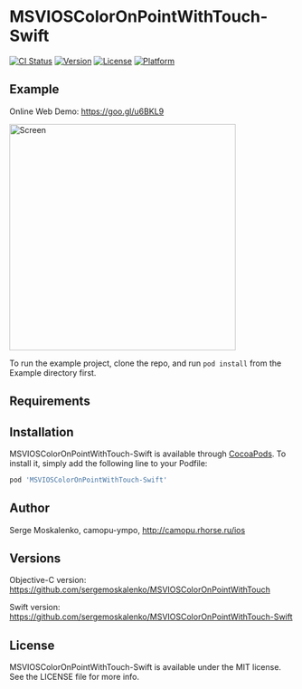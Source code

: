 # MSVIOSColorOnPointWithTouch-Swift

[![CI Status](https://img.shields.io/travis/sergemoskalenko/MSVIOSColorOnPointWithTouch-Swift.svg?style=flat)](https://travis-ci.org/sergemoskalenko/MSVIOSColorOnPointWithTouch-Swift)
[![Version](https://img.shields.io/cocoapods/v/MSVIOSColorOnPointWithTouch-Swift.svg?style=flat)](https://cocoapods.org/pods/MSVIOSColorOnPointWithTouch-Swift)
[![License](https://img.shields.io/cocoapods/l/MSVIOSColorOnPointWithTouch-Swift.svg?style=flat)](https://cocoapods.org/pods/MSVIOSColorOnPointWithTouch-Swift)
[![Platform](https://img.shields.io/cocoapods/p/MSVIOSColorOnPointWithTouch-Swift.svg?style=flat)](https://cocoapods.org/pods/MSVIOSColorOnPointWithTouch-Swift)

## Example

Online Web Demo: https://goo.gl/u6BKL9

[<img src="https://github.com/sergemoskalenko/MSVIOSColorOnPointWithTouch/blob/master/img/color4touch.gif" alt="Screen" width="400"/>](https://goo.gl/u6BKL9)

To run the example project, clone the repo, and run `pod install` from the Example directory first.

## Requirements

## Installation

MSVIOSColorOnPointWithTouch-Swift is available through [CocoaPods](https://cocoapods.org). To install
it, simply add the following line to your Podfile:

```ruby
pod 'MSVIOSColorOnPointWithTouch-Swift'
```

## Author

Serge Moskalenko, camopu-ympo, http://camopu.rhorse.ru/ios

## Versions
Objective-C version:
https://github.com/sergemoskalenko/MSVIOSColorOnPointWithTouch

Swift version:
https://github.com/sergemoskalenko/MSVIOSColorOnPointWithTouch-Swift


## License

MSVIOSColorOnPointWithTouch-Swift is available under the MIT license. See the LICENSE file for more info.
